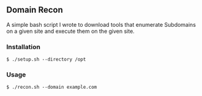 ## Domain Recon
A simple bash script I wrote to download tools that enumerate Subdomains on a given site and execute them on the given site.

### Installation
`$ ./setup.sh --directory /opt`

### Usage
`$ ./recon.sh --domain example.com`
